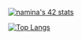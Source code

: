 [![namina's 42 stats](https://badge42.vercel.app/api/v2/cl1nuu7yr006409mrptbri6yi/stats?cursusId=21&coalitionId=89)](https://github.com/JaeSeoKim/badge42)

[![Top Langs](https://github-readme-stats.vercel.app/api/top-langs/?username=n0ring&layout=compact)](https://github.com/n0ring/github-readme-stats)

<!-- ![LeetCode Stats](https://leetcard.jacoblin.cool/n0ring?theme=nord&font=Noto%20Sans%20Takri&ext=activity) -->
